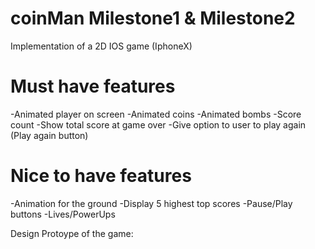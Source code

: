 # coinMan Milestone1 & Milestone2

Implementation of a 2D IOS game (IphoneX)

# Must have features
  -Animated player on screen
  -Animated coins
  -Animated bombs
  -Score count
  -Show total score at game over
  -Give option to user to play again (Play again button)

# Nice to have features
  -Animation for the ground
  -Display 5 highest top scores
  -Pause/Play buttons
  -Lives/PowerUps
  
  
Design Protoype of the game: 
